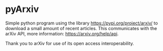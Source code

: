 # pyArxiv
Simple python program using the library https://pypi.org/project/arxiv/ to download a small amount of recent articles. This communicates with the arXiv API, more information: https://arxiv.org/help/api.

Thank you to arXiv for use of its open access interoperability.
